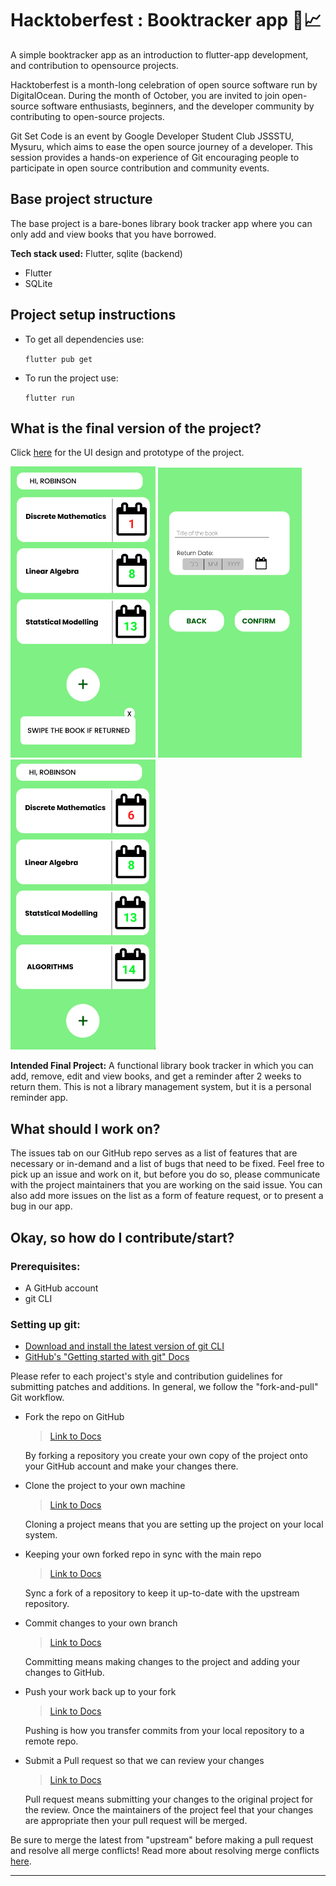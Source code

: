 # Hacktoberfest : Booktracker app 📒📈
A simple booktracker app as an introduction to flutter-app development, and contribution to opensource projects.
 
Hacktoberfest is a month-long celebration of open source software run by DigitalOcean. During the month of October, you are invited to join open-source software enthusiasts, beginners, and the developer community by contributing to open-source projects.
 
Git Set Code is an event by Google Developer Student Club JSSSTU, Mysuru, which aims to ease the open source journey of a developer. 
This session provides a hands-on experience of Git encouraging people to participate in open source contribution and community events.
 
## Base project structure
The base project is a bare-bones library book tracker app where you can only add and view books that you have borrowed. 
 
**Tech stack used:** Flutter, sqlite (backend)
- Flutter
- SQLite
 
## Project setup instructions
- To get all dependencies use:
 
  `flutter pub get`
 
- To run the project use:
 
  `flutter run`
 
## What is the final version of the project?
Click [here](https://www.figma.com/file/XyMvKlsBUw1lPUn4ZVcxdd/BOOK-TRACKER?node-id=0%3A1) for the UI design and prototype of the project.
 
![Booktracker landing page](readme_images/booktracker1.PNG)
![Book adding page](readme_images/booktracker2.PNG)
![Booktracker updated landing page](readme_images/booktracker3.PNG)
 
**Intended Final Project:** A functional library book tracker in which you can add, remove, edit and view books, and get a reminder after 2 weeks to return them. This is not a library management system, but it is a personal reminder app.
 
## What should I work on?
The issues tab on our GitHub repo serves as a list of features that are necessary or in-demand and a list of bugs that need to be fixed. Feel free to pick up an issue and work on it, but before you do so, please communicate with the project maintainers that you are working on the said issue. You can also add more issues on the list as a form of feature request, or to present a bug in our app.
 
## Okay, so how do I contribute/start?
### Prerequisites:
- A GitHub account
- git CLI
 
### Setting up git:
- [Download and install the latest version of git CLI](https://git-scm.com/downloads)
- [GitHub's "Getting started with git" Docs](https://docs.github.com/en/get-started/getting-started-with-git)
 
Please refer to each project's style and contribution guidelines for submitting patches and additions. In general, we follow the "fork-and-pull" Git workflow.
 
- Fork the repo on GitHub
  > [Link to Docs](https://docs.github.com/en/get-started/quickstart/fork-a-repo#step-2-create-a-local-clone-of-your-fork)
 
  By forking a repository you create your own copy of the project onto your GitHub account and make your changes there.
  
- Clone the project to your own machine
  > [Link to Docs](https://docs.github.com/en/get-started/quickstart/fork-a-repo#cloning-your-forked-repository)
 
  Cloning a project means that you are setting up the project on your local system.
 
- Keeping your own forked repo in sync with the main repo
  > [Link to Docs](https://docs.github.com/en/github/collaborating-with-pull-requests/working-with-forks/syncing-a-fork)
 
  Sync a fork of a repository to keep it up-to-date with the upstream repository.
 
- Commit changes to your own branch
  > [Link to Docs](https://www.atlassian.com/git/tutorials/saving-changes/git-commit)
 
  Committing means making changes to the project and adding your changes to GitHub.
 
- Push your work back up to your fork
  > [Link to Docs](https://www.atlassian.com/git/tutorials/syncing/git-push)
  
  Pushing is how you transfer commits from your local repository to a remote repo.
 
- Submit a Pull request so that we can review your changes
  > [Link to Docs](https://docs.github.com/en/github/collaborating-with-pull-requests/proposing-changes-to-your-work-with-pull-requests/about-pull-requests)
 
  Pull request means submitting your changes to the original project for the review. Once the maintainers of the project feel that your changes are appropriate then your pull request will be merged.
 
 
Be sure to merge the latest from "upstream" before making a pull request and resolve all merge conflicts! Read more about resolving merge conflicts [here](https://docs.github.com/en/github/collaborating-with-pull-requests/addressing-merge-conflicts).
 
---
